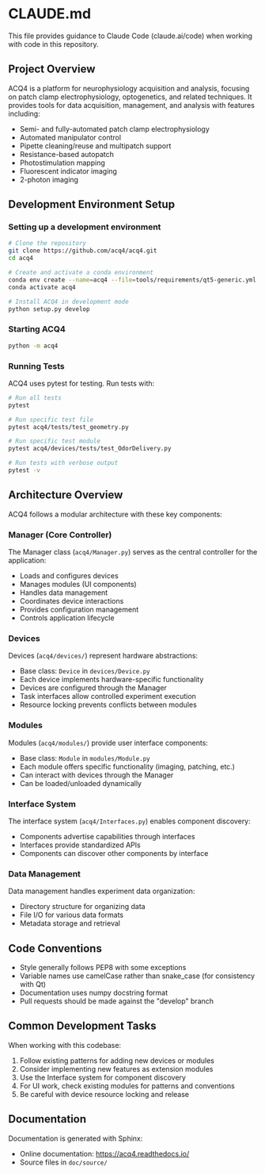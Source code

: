 # CLAUDE.md

This file provides guidance to Claude Code (claude.ai/code) when working with code in this repository.

## Project Overview

ACQ4 is a platform for neurophysiology acquisition and analysis, focusing on patch clamp electrophysiology, optogenetics, and related techniques. It provides tools for data acquisition, management, and analysis with features including:

- Semi- and fully-automated patch clamp electrophysiology
- Automated manipulator control
- Pipette cleaning/reuse and multipatch support
- Resistance-based autopatch
- Photostimulation mapping
- Fluorescent indicator imaging
- 2-photon imaging

## Development Environment Setup

### Setting up a development environment

```bash
# Clone the repository
git clone https://github.com/acq4/acq4.git
cd acq4

# Create and activate a conda environment
conda env create --name=acq4 --file=tools/requirements/qt5-generic.yml
conda activate acq4

# Install ACQ4 in development mode
python setup.py develop
```

### Starting ACQ4

```bash
python -m acq4
```

### Running Tests

ACQ4 uses pytest for testing. Run tests with:

```bash
# Run all tests
pytest

# Run specific test file
pytest acq4/tests/test_geometry.py

# Run specific test module
pytest acq4/devices/tests/test_OdorDelivery.py

# Run tests with verbose output
pytest -v
```

## Architecture Overview

ACQ4 follows a modular architecture with these key components:

### Manager (Core Controller)

The Manager class (`acq4/Manager.py`) serves as the central controller for the application:
- Loads and configures devices
- Manages modules (UI components)
- Handles data management
- Coordinates device interactions
- Provides configuration management
- Controls application lifecycle

### Devices

Devices (`acq4/devices/`) represent hardware abstractions:
- Base class: `Device` in `devices/Device.py`
- Each device implements hardware-specific functionality
- Devices are configured through the Manager
- Task interfaces allow controlled experiment execution
- Resource locking prevents conflicts between modules

### Modules

Modules (`acq4/modules/`) provide user interface components:
- Base class: `Module` in `modules/Module.py`
- Each module offers specific functionality (imaging, patching, etc.)
- Can interact with devices through the Manager
- Can be loaded/unloaded dynamically

### Interface System

The interface system (`acq4/Interfaces.py`) enables component discovery:
- Components advertise capabilities through interfaces
- Interfaces provide standardized APIs
- Components can discover other components by interface

### Data Management

Data management handles experiment data organization:
- Directory structure for organizing data
- File I/O for various data formats
- Metadata storage and retrieval

## Code Conventions

- Style generally follows PEP8 with some exceptions
- Variable names use camelCase rather than snake_case (for consistency with Qt)
- Documentation uses numpy docstring format
- Pull requests should be made against the "develop" branch

## Common Development Tasks

When working with this codebase:

1. Follow existing patterns for adding new devices or modules
2. Consider implementing new features as extension modules
3. Use the Interface system for component discovery
4. For UI work, check existing modules for patterns and conventions
5. Be careful with device resource locking and release

## Documentation

Documentation is generated with Sphinx:
- Online documentation: https://acq4.readthedocs.io/
- Source files in `doc/source/`